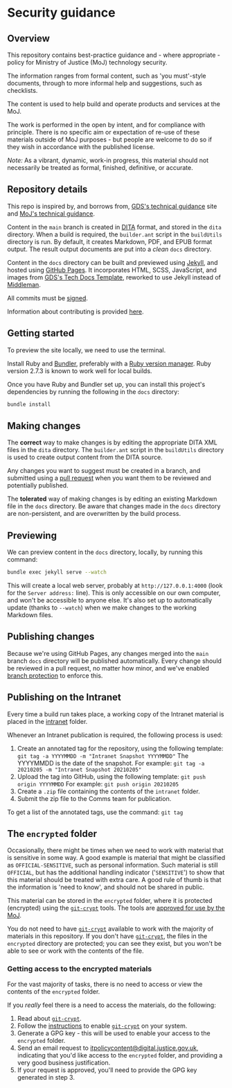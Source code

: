 # Security guidance

## Overview

This repository contains best-practice guidance and - where appropriate - policy for Ministry of Justice (MoJ) technology security.

The information ranges from formal content, such as 'you must'-style documents, through to more informal help and suggestions, such as checklists.

The content is used to help build and operate products and services at the MoJ.

The work is performed in the open by intent, and for compliance with principle.
There is no specific aim or expectation of re-use of these materials outside of MoJ purposes - but people are welcome to do so if they wish in accordance with the published license.

*Note:* As a vibrant, dynamic, work-in progress, this material should not necessarily be treated as formal, finished, definitive, or accurate.

## Repository details

This repo is inspired by, and borrows from, [GDS's technical guidance][gds-way] site and [MoJ's technical guidance][technical-guidance].

Content in the `main` branch is created in [DITA](https://en.wikipedia.org/wiki/Darwin_Information_Typing_Architecture) format, and stored in the `dita` directory. When a build is required, the `builder.ant` script in the `buildUtils` directory is run. By default, it creates Markdown, PDF, and EPUB format output. The result output documents are put into a *clean* `docs` directory.

Content in the `docs` directory can be built and previewed using [Jekyll][], and hosted using [GitHub Pages][]. It incorporates HTML, SCSS, JavaScript, and images from [GDS's Tech Docs Template][tech-docs-template], reworked to use Jekyll instead of [Middleman][].

[gds-way]: https://github.com/alphagov/gds-way
[technical-guidance]: https://ministryofjustice.github.io/technical-guidance/
[Jekyll]: https://jekyllrb.com
[GitHub Pages]: https://pages.github.com
[tech-docs-template]: https://github.com/alphagov/tech-docs-template
[Middleman]: https://middlemanapp.com

All commits must be [signed](https://help.github.com/articles/signing-commits/).

Information about contributing is provided [here](#making-changes).

## Getting started

To preview the site locally, we need to use the terminal.

Install Ruby and [Bundler][bundler], preferably with a [Ruby version
manager][rbenv].
Ruby version 2.7.3 is known to work well for local builds.

[rbenv]: https://github.com/rbenv/rbenv#readme
[bundler]: http://bundler.io/

Once you have Ruby and Bundler set up, you can install this project's
dependencies by running the following in the `docs` directory:

```bash
bundle install
```

## Making changes

The **correct** way to make changes is by editing the appropriate DITA XML files in the `dita` directory. The `builder.ant` script in the `buildUtils` directory is used to create output content from the DITA source.

Any changes you want to suggest must be created in a branch, and submitted using a [pull request](https://help.github.com/articles/about-pull-requests/) when you want them to be reviewed and potentially published.

[kramdown]: https://kramdown.gettalong.org/syntax.html

The **tolerated** way of making changes is by editing an existing Markdown file in the `docs` directory. Be aware that changes made in the `docs` directory are non-persistent, and are overwritten by the build process.

## Previewing

We can preview content in the `docs` directory, locally, by running this command:

```bash
bundle exec jekyll serve --watch
```

This will create a local web server, probably at `http://127.0.0.1:4000`
(look for the `Server address:` line). This is only accessible on our
own computer, and won't be accessible to anyone else. It's also set up
to automatically update (thanks to `--watch`) when we make changes to
the working Markdown files.

## Publishing changes

Because we're using GitHub Pages, any changes merged into the `main`
branch `docs` directory will be published automatically. Every change should be reviewed
in a pull request, no matter how minor, and we've enabled [branch protection][] to enforce this.

[branch protection]: https://help.github.com/articles/about-protected-branches/

## Publishing on the Intranet

Every time a build run takes place, a working copy of the
Intranet material is placed in the [intranet](intranet) folder.

Whenever an Intranet publication is required, the following process is used:

1. Create an annotated tag for the repository, using the following template:
    `git tag -a YYYYMMDD -m "Intranet Snapshot YYYYMMDD"`
    The YYYYMMDD is the date of the snapshot. For example:
    `git tag -a 20210205 -m "Intranet Snapshot 20210205"`
2. Upload the tag into GitHub, using the following template:
    `git push origin YYYYMMDD`
    For example:
    `git push origin 20210205`
3. Create a `.zip` file containing the contents of the `intranet` folder.
4. Submit the zip file to the Comms team for publication.

To get a list of the annotated tags, use the command:
`git tag`

## The `encrypted` folder

Occasionally, there might be times when we need to work with material that is
sensitive in some way.
A good example is material that might be classified as `OFFICIAL-SENSITIVE`,
such as personal information.
Such material is still `OFFICIAL`,
but has the additional handling indicator ('`SENSITIVE`') to show that this
material should be treated with extra care.
A good rule of thumb is that the information is 'need to know',
and should not be shared in public.

This material can be stored in the `encrypted` folder,
where it is protected (encrypted) using the
[`git-crypt`](https://github.com/AGWA/git-crypt) tools.
The tools are [approved for use by the MoJ](https://ministryofjustice.github.io/security-guidance/secrets-management/#application--infrastructure-secrets).

You do not need to have [`git-crypt`](https://github.com/AGWA/git-crypt)
available to work with the majority
of materials in this repository.
If you don't have [`git-crypt`](https://github.com/AGWA/git-crypt),
the files in the `encrypted` directory are protected;
you can see they exist,
but you won't be able to see or work with the contents of the file.

### Getting access to the encrypted materials

For the vast majority of tasks,
there is no need to access or view the contents of the `encrypted` folder.

If you *really* feel there is a need to access the materials,
do the following:

1. Read about [`git-crypt`](https://github.com/AGWA/git-crypt).
2. Follow the [instructions](https://github.com/AGWA/git-crypt) to enable [`git-crypt`](https://github.com/AGWA/git-crypt) on your system.
3. Generate a GPG key - this will be used to enable your access to the `encrypted` folder.
4. Send an email request to [itpolicycontent@digital.justice.gov.uk](mailto:itpolicycontent@digital.justice.gov.uk), indicating that you'd like access to the `encrypted` folder, and providing a very good business justification.
5. If your request is approved, you'll need to provide the GPG key generated in step 3.